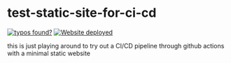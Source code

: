 # test-static-site-for-ci-cd

[![typos found?](https://github.com/OleaBlossom/test-static-site-for-ci-cd/actions/workflows/spellcheck_action.yml/badge.svg?event=pull_request)](https://github.com/OleaBlossom/test-static-site-for-ci-cd/actions/workflows/spellcheck_action.yml)
[![Website deployed](https://github.com/OleaBlossom/test-static-site-for-ci-cd/actions/workflows/static.yml/badge.svg)](https://github.com/OleaBlossom/test-static-site-for-ci-cd/actions/workflows/static.yml)

this is just playing around to try out a CI/CD pipeline through github actions with a minimal static website
